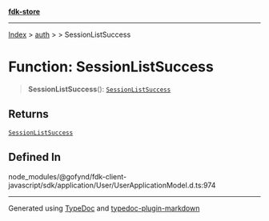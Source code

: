 [**fdk-store**](../../../README.md)
***

[Index](../../../API.md) > [auth](../../README.md) > [<internal>](../README.md) > SessionListSuccess

# Function: SessionListSuccess

> **SessionListSuccess**(): [`SessionListSuccess`](../type-aliases/type-alias.SessionListSuccess.md)

## Returns

[`SessionListSuccess`](../type-aliases/type-alias.SessionListSuccess.md)

## Defined In

node\_modules/@gofynd/fdk-client-javascript/sdk/application/User/UserApplicationModel.d.ts:974

***
Generated using [TypeDoc](https://typedoc.org/) and [typedoc-plugin-markdown](https://www.npmjs.com/package/typedoc-plugin-markdown)
